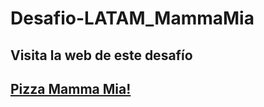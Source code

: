 # Desafio-LATAM_MammaMia

## Visita la web de este desafío
## <a href="https://carolinalunasfarah.github.io/Desafio-LATAM_Grid/" target="_blank" rel="noopener noreferrer">Pizza Mamma Mia!</a>

